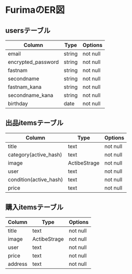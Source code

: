 # FurimaのER図

## usersテーブル

| Column             | Type   | Options     |
| -------------------| ------ | ----------- |
|email               |string  |not null     |
|encrypted_password  |string  |not null     |
|fastnam             |string  |not null     |
|secondname          |string  |not null     |
|fastnam_kana        |string  |not null     |
|secondname_kana     |string  |not null     |
|birthday            |date    |not null     | 

## 出品itemsテーブル

| Column   | Type       | Options     |
| -------- | -----------| ----------- |
|title     |text        |not null     |
|category(active_hash)  |text        |not null     |
|image     |ActibeStrage|not null     |
|user      |text        |not null     |
|condition(active_hash) |text        |not null     |
|price     |text        |not null     |

## 購入itemsテーブル

| Column   | Type       | Options     |
| -------- | -----------| ----------- |
|title     |text        |not null     |
|image     |ActibeStrage|not null     |
|user      |text        |not null     |
|price     |text        |not null     |
|address   |text        |not null     |



<!-- ## usersテーブル

| Column 
|メール
|パスワード
|苗字 
|下の名前 
|苗字読み方
|下の名前読み方
|生年月日  -->

<!-- ## 出品itemsテーブル

| Column 
|商品名
|カテゴリー (値が変わらない物)
|画像
|ユーザー
|品質       (値が変わらない物)
|価格   -->


<!-- ## 購入itemsテーブル

|商品名
|画像
|価格
|ユーザー
|住所 -->